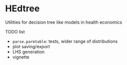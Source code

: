 # HEdtree
Utilities for decision tree like models in health economics


TODO list
- `parse.parmtable`: tests, wider range of distributions
- plot saving/export
- LHS generation
- vignette

